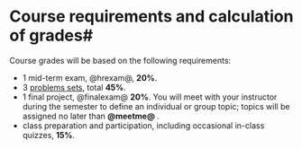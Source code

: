 # Course requirements and calculation of grades#

Course grades will be based on the following requirements:

- 1 mid-term exam, @hrexam@, **20%**.
- 3 [problems sets](problemsets.html), total **45%**.
- 1 final project, @finalexam@ **20%**.  You will meet with your instructor during the semester to define an individual or group topic;  topics will be assigned no later than **@meetme@** .
- class preparation and participation, including occasional in-class quizzes, **15%**.

